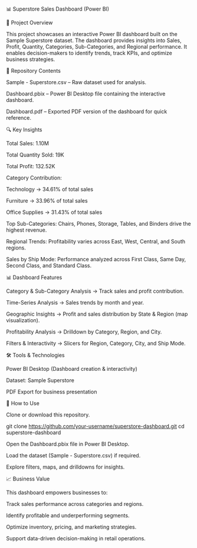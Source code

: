 📊 Superstore Sales Dashboard (Power BI)


📌 Project Overview

This project showcases an interactive Power BI dashboard built on the Sample Superstore dataset.
The dashboard provides insights into Sales, Profit, Quantity, Categories, Sub-Categories, and Regional performance. It enables decision-makers to identify trends, track KPIs, and optimize business strategies.

📂 Repository Contents

Sample - Superstore.csv – Raw dataset used for analysis.

Dashboard.pbix – Power BI Desktop file containing the interactive dashboard.

Dashboard.pdf – Exported PDF version of the dashboard for quick reference.

🔍 Key Insights

Total Sales: 1.10M

Total Quantity Sold: 19K

Total Profit: 132.52K

Category Contribution:

Technology → 34.61% of total sales

Furniture → 33.96% of total sales

Office Supplies → 31.43% of total sales

Top Sub-Categories: Chairs, Phones, Storage, Tables, and Binders drive the highest revenue.

Regional Trends: Profitability varies across East, West, Central, and South regions.

Sales by Ship Mode: Performance analyzed across First Class, Same Day, Second Class, and Standard Class.

📊 Dashboard Features

Category & Sub-Category Analysis → Track sales and profit contribution.

Time-Series Analysis → Sales trends by month and year.

Geographic Insights → Profit and sales distribution by State & Region (map visualization).

Profitability Analysis → Drilldown by Category, Region, and City.

Filters & Interactivity → Slicers for Region, Category, City, and Ship Mode.

🛠️ Tools & Technologies

Power BI Desktop (Dashboard creation & interactivity)

Dataset: Sample Superstore

PDF Export for business presentation

🚀 How to Use

Clone or download this repository.

git clone https://github.com/your-username/superstore-dashboard.git
cd superstore-dashboard


Open the Dashboard.pbix file in Power BI Desktop.

Load the dataset (Sample - Superstore.csv) if required.

Explore filters, maps, and drilldowns for insights.

📈 Business Value

This dashboard empowers businesses to:

Track sales performance across categories and regions.

Identify profitable and underperforming segments.

Optimize inventory, pricing, and marketing strategies.

Support data-driven decision-making in retail operations.
